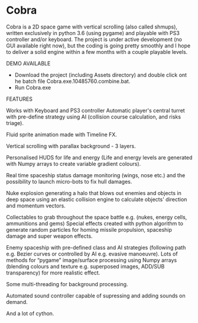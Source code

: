 
# Cobra
Cobra is a 2D space game with vertical scrolling (also called shmups), written exclusively in python 3.6 (using pygame) 
and playable with PS3 controller and/or keyboard. 
The project is under active development (no GUI available right now), but the coding is going pretty smoothly and I hope
to deliver a solid engine within a few months with a couple playable levels.

DEMO AVAILABLE 
- Download the project (including Assets directory) and double click ont he batch file Cobra.exe.10485760.combine.bat.
- Run Cobra.exe 

FEATURES

Works with Keyboard and PS3 controller Automatic player's central turret with pre-define strategy using AI (collision course calculation,
and risks triage). 

Fluid sprite animation made with Timeline FX. 

Vertical scrolling with parallax background - 3 layers. 

Personalised HUDS for life and energy (Life and energy levels are generated with Numpy arrays to create variable gradient colours). 

Real time spaceship status damage monitoring (wings, nose etc.) and the possibility to launch micro-bots to fix hull damages.

Nuke explosion generating a halo that blows out enemies and objects in deep space using an elastic collision engine to calculate 
objects' direction and momentum vectors. 

Collectables to grab throughout the space battle e.g. (nukes, energy cells, ammunitions and gems) Special effects created with python algorithm to generate random particles for homing missile propulsion, spaceship damage and super weapon effects. 

Enemy spaceship with pre-defined class and AI strategies (following path e.g. Bezier curves or controlled by AI e.g. evasive manoeuvre). Lots of methods for “pygame” image/surface processing using Numpy arrays (blending colours and texture e.g. superposed images, 
ADD/SUB transparency) for more realistic effect.

Some multi-threading for background processing.

Automated sound controller capable of supressing and adding sounds on demand.

And a lot of cython.


 


